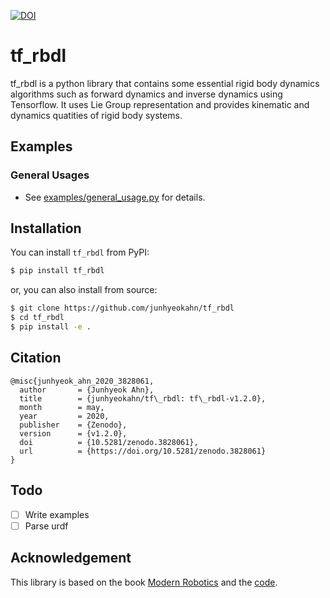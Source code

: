 [![DOI](https://zenodo.org/badge/DOI/10.5281/zenodo.3828061.svg)](https://doi.org/10.5281/zenodo.3828061)

# tf_rbdl
tf_rbdl is a python library that contains some essential rigid body dynamics
algorithms such as forward dynamics and inverse dynamics using Tensorflow. It
uses Lie Group representation and provides kinematic and dynamics quatities of
rigid body systems.

## Examples
### General Usages
- See [examples/general_usage.py](https://github.com/junhyeokahn/tf_rbdl/blob/master/examples/general_usage.py) for details.

## Installation
You can install `tf_rbdl` from PyPI:
```bash
$ pip install tf_rbdl
```
or, you can also install from source:
```bash
$ git clone https://github.com/junhyeokahn/tf_rbdl
$ cd tf_rbdl
$ pip install -e .
```

## Citation
```
@misc{junhyeok_ahn_2020_3828061,
  author       = {Junhyeok Ahn},
  title        = {junhyeokahn/tf\_rbdl: tf\_rbdl-v1.2.0},
  month        = may,
  year         = 2020,
  publisher    = {Zenodo},
  version      = {v1.2.0},
  doi          = {10.5281/zenodo.3828061},
  url          = {https://doi.org/10.5281/zenodo.3828061}
}
```

## Todo
- [ ] Write examples
- [ ] Parse urdf

## Acknowledgement
This library is based on the book [Modern
Robotics](http://hades.mech.northwestern.edu/index.php/Modern_Robotics) and the
[code](https://github.com/NxRLab/ModernRobotics).
